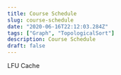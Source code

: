 ```yaml
---
title: Course Schedule
slug: course-schedule
date: "2020-06-16T22:12:03.284Z"
tags: ["Graph", "TopologicalSort"]
description: Course Schedule
draft: false
---
```


LFU Cache